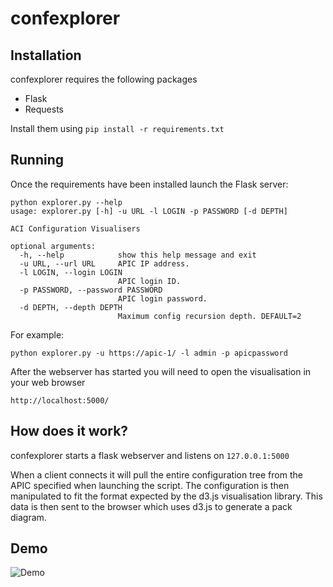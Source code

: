 # confexplorer

## Installation

confexplorer requires the following packages

* Flask 
* Requests
    
Install them using ``pip install -r requirements.txt``

## Running

Once the requirements have been installed launch the Flask server:

    python explorer.py --help
    usage: explorer.py [-h] -u URL -l LOGIN -p PASSWORD [-d DEPTH]

    ACI Configuration Visualisers

    optional arguments:
      -h, --help            show this help message and exit
      -u URL, --url URL     APIC IP address.
      -l LOGIN, --login LOGIN
                            APIC login ID.
      -p PASSWORD, --password PASSWORD
                            APIC login password.
      -d DEPTH, --depth DEPTH
                            Maximum config recursion depth. DEFAULT=2
                            
                            
For example:

    python explorer.py -u https://apic-1/ -l admin -p apicpassword
    
After the webserver has started you will need to open the visualisation in your web browser

    http://localhost:5000/
  
## How does it work?

confexplorer starts a flask webserver and listens on ``127.0.0.1:5000`` 

When a client connects it will pull the entire configuration tree from the APIC
specified when launching the script. The configuration is then manipulated to fit
the format expected by the d3.js visualisation library. This data is then sent to
the browser which uses d3.js to generate a pack diagram.

## Demo
    
![Demo](http://zippy.gfycat.com/ShamefulSnoopyKookaburra.gif)
  
